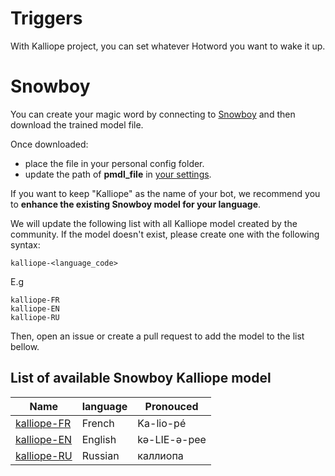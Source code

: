 # Triggers

With Kalliope project, you can set whatever Hotword you want to wake it up. 


# Snowboy

You can create your magic word by connecting to [Snowboy](https://snowboy.kitt.ai/) and then download the trained model file.

Once downloaded:
- place the file in your personal config folder.
- update the path of **pmdl_file** in [your settings](settings.md).

If you want to keep "Kalliope" as the name of your bot, we recommend you to __enhance the existing Snowboy model for your language__.

We will update the following list with all Kalliope model created by the community. If the model doesn't exist, please create one with the following syntax:
```
kalliope-<language_code>
```

E.g
```
kalliope-FR
kalliope-EN
kalliope-RU
```
Then, open an issue or create a pull request to add the model to the list bellow.

## List of available Snowboy Kalliope model

| Name                                                | language | Pronouced     |
|-----------------------------------------------------|----------|---------------|
| [kalliope-FR](https://snowboy.kitt.ai/hotword/1363) | French   | Ka-lio-pé     |
| [kalliope-EN](https://snowboy.kitt.ai/hotword/2540) | English  | kə-LIE-ə-pee  |
| [kalliope-RU](https://snowboy.kitt.ai/hotword/2964) | Russian  | каллиопа      |
